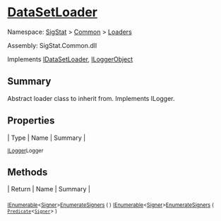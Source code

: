 # [DataSetLoader](./DataSetLoader.md)

Namespace: [SigStat]() > [Common](./../README.md) > [Loaders](./README.md)

Assembly: SigStat.Common.dll

Implements [IDataSetLoader](./IDataSetLoader.md), [ILoggerObject](./../ILoggerObject.md)

## Summary
Abstract loader class to inherit from. Implements ILogger.

## Properties

| Type | Name | Summary | 

<sub>[ILogger](https://docs.microsoft.com/en-us/dotnet/api/Microsoft.Extensions.Logging.ILogger)</sub><sub>Logger</sub><sub></sub>


## Methods

| Return | Name | Summary | 

<sub>[IEnumerable](https://docs.microsoft.com/en-us/dotnet/api/System.Collections.Generic.IEnumerable-1)\<[Signer](./../Signer.md)></sub><sub>[EnumerateSigners](./Methods/DataSetLoader-100663877.md) (  )</sub><sub></sub>
<sub>[IEnumerable](https://docs.microsoft.com/en-us/dotnet/api/System.Collections.Generic.IEnumerable-1)\<[Signer](./../Signer.md)></sub><sub>[EnumerateSigners](./Methods/DataSetLoader-100663878.md) ( [`Predicate`](https://docs.microsoft.com/en-us/dotnet/api/System.Predicate-1)\<[`Signer`](./../Signer.md)> )</sub><sub></sub>


